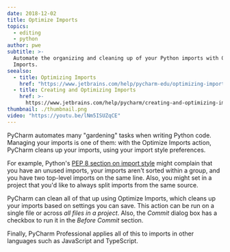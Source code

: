 ```yaml
---
date: 2018-12-02
title: Optimize Imports
topics:
  - editing
  - python
author: pwe
subtitle: >-
  Automate the organizing and cleaning up of your Python imports with Optimize
  Imports.
seealso:
  - title: Optimizing Imports
    href: "https://www.jetbrains.com/help/pycharm-edu/optimizing-imports.html"
  - title: Creating and Optimizing Imports
    href: >-
      https://www.jetbrains.com/help/pycharm/creating-and-optimizing-imports.html
thumbnail: ./thumbnail.png
video: "https://youtu.be/lNm5ISUZqCE"
---
```


PyCharm automates many "gardening" tasks when writing Python code. Managing your imports is one of them: with the Optimize Imports action, PyCharm cleans
up your imports, using your import style preferences.

For example, Python's [PEP 8 section on import style](https://www.python.org/dev/peps/pep-0008/#imports) might complain that you have an unused imports, your imports aren't sorted within a group, and you have two top-level imports on the same line. Also, you might set in a project that you'd like to always split imports from the same source.

PyCharm can clean all of that up using Optimize Imports, which cleans up your imports based on settings you can save. This action can be run on a single file or across _all files in a project_. Also, the _Commit_ dialog box has a checkbox to run it in the _Before Commit_ section.

Finally, PyCharm Professional applies all of this to imports in other languages such as JavaScript and TypeScript.

